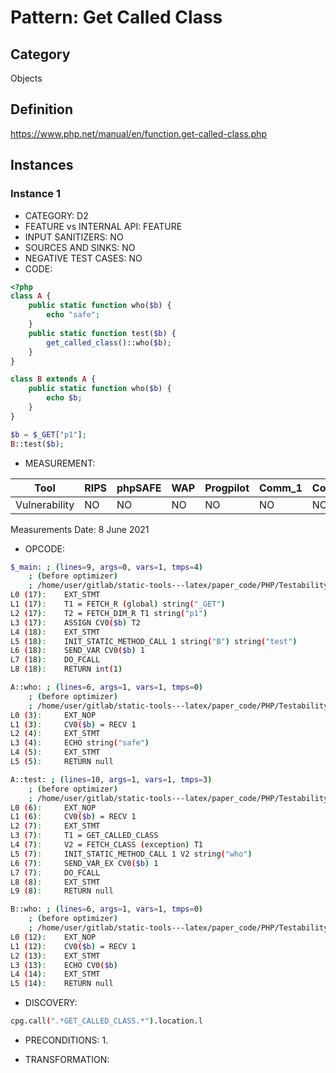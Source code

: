 # Pattern: Get Called Class

## Category

Objects

## Definition

https://www.php.net/manual/en/function.get-called-class.php

## Instances

### Instance 1

- CATEGORY: D2
- FEATURE vs INTERNAL API: FEATURE
- INPUT SANITIZERS:  NO
- SOURCES AND SINKS: NO 
- NEGATIVE TEST CASES: NO
- CODE:

```php
<?php
class A {
    public static function who($b) {
        echo "safe";
    }
    public static function test($b) {
        get_called_class()::who($b);
    }
}

class B extends A {
    public static function who($b) {
        echo $b;
    }
}

$b = $_GET["p1"];
B::test($b);
```

- MEASUREMENT:

| Tool          | RIPS | phpSAFE | WAP  | Progpilot | Comm_1 | Comm_2 | Correct |
| ------------- | ---- | ------- | ---- | --------- | ------- | --------- | ------- |
| Vulnerability | NO   | NO      | NO   | NO        | NO      | NO        | YES     |
Measurements Date: 8 June 2021

- OPCODE:

```bash
$_main: ; (lines=9, args=0, vars=1, tmps=4)
    ; (before optimizer)
    ; /home/user/gitlab/static-tools---latex/paper_code/PHP/Testability_Patterns/37_get_called_class/37_get_called_class.php:1-18
L0 (17):    EXT_STMT
L1 (17):    T1 = FETCH_R (global) string("_GET")
L2 (17):    T2 = FETCH_DIM_R T1 string("p1")
L3 (17):    ASSIGN CV0($b) T2
L4 (18):    EXT_STMT
L5 (18):    INIT_STATIC_METHOD_CALL 1 string("B") string("test")
L6 (18):    SEND_VAR CV0($b) 1
L7 (18):    DO_FCALL
L8 (18):    RETURN int(1)

A::who: ; (lines=6, args=1, vars=1, tmps=0)
    ; (before optimizer)
    ; /home/user/gitlab/static-tools---latex/paper_code/PHP/Testability_Patterns/37_get_called_class/37_get_called_class.php:3-5
L0 (3):     EXT_NOP
L1 (3):     CV0($b) = RECV 1
L2 (4):     EXT_STMT
L3 (4):     ECHO string("safe")
L4 (5):     EXT_STMT
L5 (5):     RETURN null

A::test: ; (lines=10, args=1, vars=1, tmps=3)
    ; (before optimizer)
    ; /home/user/gitlab/static-tools---latex/paper_code/PHP/Testability_Patterns/37_get_called_class/37_get_called_class.php:6-8
L0 (6):     EXT_NOP
L1 (6):     CV0($b) = RECV 1
L2 (7):     EXT_STMT
L3 (7):     T1 = GET_CALLED_CLASS
L4 (7):     V2 = FETCH_CLASS (exception) T1
L5 (7):     INIT_STATIC_METHOD_CALL 1 V2 string("who")
L6 (7):     SEND_VAR_EX CV0($b) 1
L7 (7):     DO_FCALL
L8 (8):     EXT_STMT
L9 (8):     RETURN null

B::who: ; (lines=6, args=1, vars=1, tmps=0)
    ; (before optimizer)
    ; /home/user/gitlab/static-tools---latex/paper_code/PHP/Testability_Patterns/37_get_called_class/37_get_called_class.php:12-14
L0 (12):    EXT_NOP
L1 (12):    CV0($b) = RECV 1
L2 (13):    EXT_STMT
L3 (13):    ECHO CV0($b)
L4 (14):    EXT_STMT
L5 (14):    RETURN null
```

- DISCOVERY:

```bash
cpg.call(".*GET_CALLED_CLASS.*").location.l
```

- PRECONDITIONS:
   1.

- TRANSFORMATION: 

```

```

